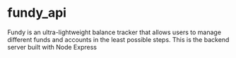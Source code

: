 # fundy_api
Fundy is an ultra-lightweight balance tracker that allows users to manage different funds and accounts in the least possible steps. This is the backend server built with Node Express
